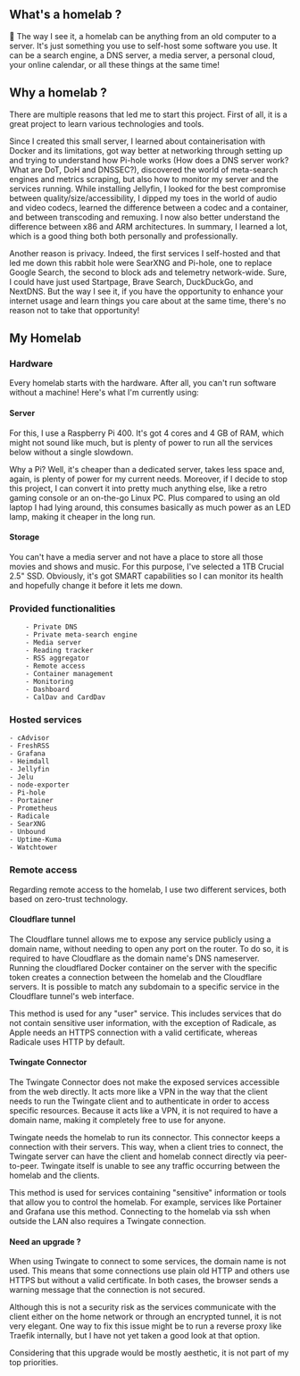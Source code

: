 ## What's a homelab ?
📕 The way I see it, a homelab can be anything from an old computer to a server. It's just something you use to self-host some software you use. It can be a search engine, a DNS server, a media server, a personal cloud, your online calendar, or all these things at the same time!

## Why a homelab ?

There are multiple reasons that led me to start this project. First of all, it is a great project to learn various technologies and tools.

Since I created this small server, I learned about containerisation with Docker and its limitations, got way better at networking through setting up and trying to understand how Pi-hole works (How does a DNS server work? What are DoT, DoH and DNSSEC?), discovered the world of meta-search engines and metrics scraping, but also how to monitor my server and the services running. While installing Jellyfin, I looked for the best compromise between quality/size/accessibility, I dipped my toes in the world of audio and video codecs, learned the difference between a codec and a container, and between transcoding and remuxing. I now also better understand the difference between x86 and ARM architectures. In summary, I learned a lot, which is a good thing both both personally and professionally.

Another reason is privacy. Indeed, the first services I self-hosted and that led me down this rabbit hole were SearXNG and Pi-hole, one to replace Google Search, the second to block ads and telemetry network-wide. Sure, I could have just used Startpage, Brave Search, DuckDuckGo, and NextDNS. But the way I see it, if you have the opportunity to enhance your internet usage and learn things you care about at the same time, there's no reason not to take that opportunity!

## My Homelab
### Hardware

Every homelab starts with the hardware. After all, you can't run software without a machine! Here's what I'm currently using:

#### Server

For this, I use a Raspberry Pi 400. It's got 4 cores and 4 GB of RAM, which might not sound like much, but is plenty of power to run all the services below without a single slowdown.

Why a Pi? Well, it's cheaper than a dedicated server, takes less space and, again, is plenty of power for my current needs. Moreover, if I decide to stop this project, I can convert it into pretty much anything else, like a retro gaming console or an on-the-go Linux PC. Plus compared to using an old laptop I had lying around, this consumes basically as much power as an LED lamp, making it cheaper in the long run.

#### Storage

You can't have a media server and not have a place to store all those movies and shows and music. For this purpose, I've selected a 1TB Crucial 2.5" SSD. Obviously, it's got SMART capabilities so I can monitor its health and hopefully change it before it lets me down.

### Provided functionalities
		- Private DNS
		- Private meta-search engine
		- Media server
		- Reading tracker
		- RSS aggregator
		- Remote access
		- Container management
		- Monitoring
		- Dashboard
		- CalDav and CardDav
  
### Hosted services
    - cAdvisor
    - FreshRSS
    - Grafana
    - Heimdall
    - Jellyfin
    - Jelu
    - node-exporter
    - Pi-hole
    - Portainer
    - Prometheus
    - Radicale
    - SearXNG
    - Unbound
    - Uptime-Kuma
    - Watchtower
    
### Remote access

Regarding remote access to the homelab, I use two different services, both based on zero-trust technology.

#### Cloudflare tunnel
The Cloudflare tunnel allows me to expose any service publicly using a domain name, without needing to open any port on the router. To do so, it is required to have Cloudflare as the domain name's DNS nameserver. Running the cloudflared Docker container on the server with the specific token creates a connection between the homelab and the Cloudflare servers. It is possible to match any subdomain to a specific service in the Cloudflare tunnel's web interface.

This method is used for any "user" service. This includes services that do not contain sensitive user information, with the exception of Radicale, as Apple needs an HTTPS connection with a valid certificate, whereas Radicale uses HTTP by default.

#### Twingate Connector

The Twingate Connector does not make the exposed services accessible from the web directly. It acts more like a VPN in the way that the client needs to run the Twingate client and to authenticate in order to access specific resources. Because it acts like a VPN, it is not required to have a domain name, making it completely free to use for anyone.

Twingate needs the homelab to run its connector. This connector keeps a connection with their servers. This way, when a client tries to connect, the Twingate server can have the client and homelab connect directly via peer-to-peer. Twingate itself is unable to see any traffic occurring between the homelab and the clients.

This method is used for services containing "sensitive" information or tools that allow you to control the homelab. For example, services like Portainer and Grafana use this method. Connecting to the homelab via ssh when outside the LAN also requires a Twingate connection.

#### Need an upgrade ?

When using Twingate to connect to some services, the domain name is not used. This means that some connections use plain old HTTP and others use HTTPS but without a valid certificate. In both cases, the browser sends a warning message that the connection is not secured.

Although this is not a security risk as the services communicate with the client either on the home network or through an encrypted tunnel, it is not very elegant. One way to fix this issue might be to run a reverse proxy like Traefik internally, but I have not yet taken a good look at that option.

Considering that this upgrade would be mostly aesthetic, it is not part of my top priorities.
